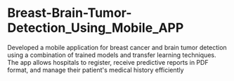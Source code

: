 # Breast-Brain-Tumor-Detection_Using_Mobile_APP
Developed a mobile application for breast cancer and brain tumor detection using a combination of trained models and transfer learning techniques. The app allows hospitals to register, receive predictive reports in PDF format, and manage their patient's medical history efficiently


